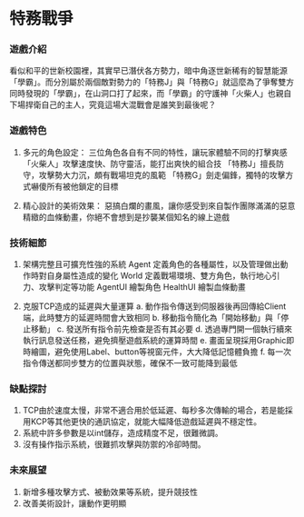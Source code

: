 # 特務戰爭

### 遊戲介紹

看似和平的世新校園裡，其實早已潛伏各方勢力，暗中角逐世新稀有的智慧能源「學霸」。而分別屬於兩個敵對勢力的「特務J」與「特務G」就這麼為了爭奪雙方同時發現的「學霸」，在山洞口打了起來，而「學霸」的守護神「火柴人」也親自下場捍衛自己的主人，究竟這場大混戰會是誰笑到最後呢？

### 遊戲特色
1. 多元的角色設定：
三位角色各自有不同的特性，讓玩家體驗不同的打擊爽感
「火柴人」攻擊速度快、防守靈活，能打出爽快的組合技
「特務J」擅長防守，攻擊勢大力沉，頗有戰場坦克的風範
「特務G」劍走偏鋒，獨特的攻擊方式嚇傻所有被他鎖定的目標

2. 精心設計的美術效果：
惡搞白爛的畫風，讓你感受到來自製作團隊滿滿的惡意
精緻的血條動畫，你絕不會想到是抄襲某個知名的線上遊戲

### 技術細節
1. 架構完整且可擴充性強的系統
Agent	定義角色的各種屬性，以及管理做出動作時對自身屬性造成的變化
World	定義戰場環境、雙方角色，執行地心引力、攻擊判定等功能
AgentUI	繪製角色
HealthUI	繪製血條動畫

2. 克服TCP造成的延遲與大量運算
a. 動作指令傳送到伺服器後再回傳給Client端，此時雙方的延遲時間會大致相同
b. 移動指令簡化為「開始移動」與「停止移動」
c. 發送所有指令前先檢查是否有其必要
d. 透過專門開一個執行續來執行訊息發送任務，避免擠壓遊戲系統的運算時間
e. 畫面呈現採用Graphic即時繪圖，避免使用Label、button等視窗元件，大大降低記憶體負擔
f. 每一次指令傳送都同步雙方的位置與狀態，確保不一致可能降到最低

### 缺點探討
1.	TCP由於速度太慢，非常不適合用於低延遲、每秒多次傳輸的場合，若是能採用KCP等其他更快的通訊協定，就能大幅降低遊戲延遲與不穩定性。
2.	系統中許多參數是以int儲存，造成精度不足，很難微調。
3.	沒有操作指示系統，很難抓攻擊與防禦的冷卻時間。

### 未來展望
1.	新增多種攻擊方式、被動效果等系統，提升競技性
2.	改善美術設計，讓動作更明顯
